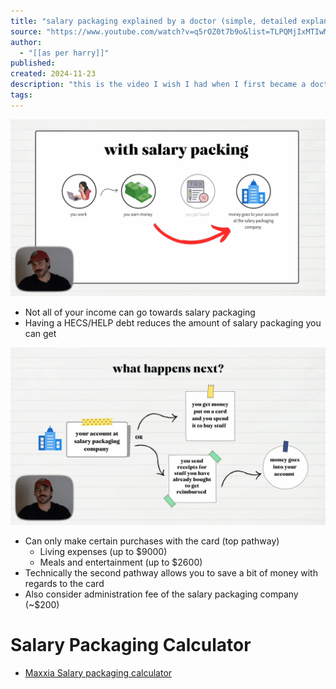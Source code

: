 ```yaml
---
title: "salary packaging explained by a doctor (simple, detailed explanation)"
source: "https://www.youtube.com/watch?v=q5rOZ0t7b9o&list=TLPQMjIxMTIwMjRWNy-s16K7zw&index=3"
author:
  - "[[as per harry]]"
published:
created: 2024-11-23
description: "this is the video I wish I had when I first became a doctor. if you have any of these questions, I will answer them...- what is salary packaging - how does i..."
tags:
---
```

![](attachments/Pasted%20image%2020241123015854.png)
- Not all of your income can go towards salary packaging
- Having a HECS/HELP debt reduces the amount of salary packaging you can get

![](attachments/Pasted%20image%2020241123020050.png)
- Can only make certain purchases with the card (top pathway)
	- Living expenses (up to $9000)
	- Meals and entertainment (up to $2600)
- Technically the second pathway allows you to save a bit of money with regards to the card
- Also consider administration fee of the salary packaging company (~$200)
# Salary Packaging Calculator
- [Maxxia Salary packaging calculator](https://www.maxxia.com.au/calculators?ic=hd-calc)